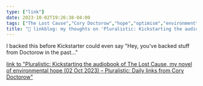 ```yaml
---
type: ["link"]
date: 2023-10-02T19:26:38-04:00
tags: ["The Lost Cause","Cory Doctorow","hope","optimism","environment"]
title: "🔗 linkblog: my thoughts on 'Pluralistic: Kickstarting the audiobook of The Lost Cause, my novel of environmental hope (02 Oct 2023) – Pluralistic: Daily links from Cory Doctorow'"
---
```

I backed this before Kickstarter could even say "Hey, you've backed stuff from Doctorow in the past..."

[link to "Pluralistic: Kickstarting the audiobook of The Lost Cause, my novel of environmental hope (02 Oct 2023) – Pluralistic: Daily links from Cory Doctorow"](https://pluralistic.net/2023/10/02/the-lost-cause/)
